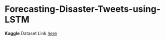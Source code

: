# Forecasting-Disaster-Tweets-using-LSTM







__Kaggle__ Dataset Link [here](https://www.kaggle.com/competitions/nlp-getting-started/data)
